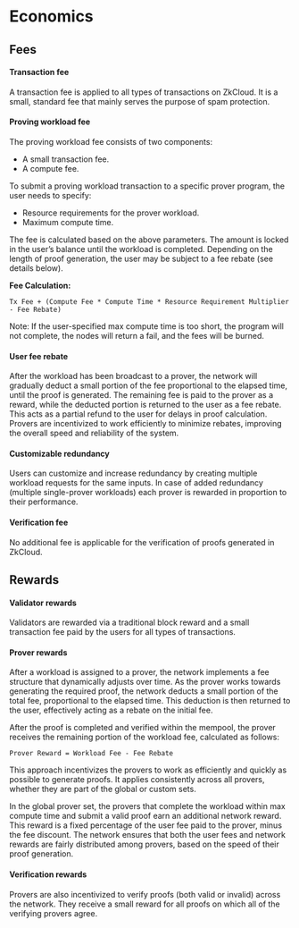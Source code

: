 # Economics

## **Fees**&#x20;

#### **Transaction fee**

A transaction fee is applied to all types of transactions on ZkCloud. It is a small, standard fee that mainly serves the purpose of spam protection.

#### **Proving workload fee**

The proving workload fee consists of two components:&#x20;

* A small transaction fee.
* A compute fee.&#x20;

To submit a proving workload transaction to a specific prover program, the user needs to specify:

* Resource requirements for the prover workload.
* Maximum compute time.

The fee is calculated based on the above parameters. The amount is locked in the user’s balance until the workload is completed. Depending on the length of proof generation, the user may be subject to a fee rebate (see details below).

**Fee Calculation:**&#x20;

```
Tx Fee + (Compute Fee * Compute Time * Resource Requirement Multiplier - Fee Rebate)
```

Note: If the user-specified max compute time is too short, the program will not complete, the nodes will return a fail, and the fees will be burned.

#### **User fee rebate**

After the workload has been broadcast to a prover, the network will gradually deduct a small portion of the fee proportional to the elapsed time, until the proof is generated. The remaining fee is paid to the prover as a reward, while the deducted portion is returned to the user as a fee rebate. This acts as a partial refund to the user for delays in proof calculation. Provers are incentivized to work efficiently to minimize rebates, improving the overall speed and reliability of the system.&#x20;

#### **Customizable redundancy**

Users can customize and increase redundancy by creating multiple workload requests for the same inputs. In case of added redundancy (multiple single-prover workloads) each prover is rewarded in proportion to their performance.

#### **Verification fee**

No additional fee is applicable for the verification of proofs generated in ZkCloud.

## Rewards

#### **Validator rewards**

Validators are rewarded via a traditional block reward and a small transaction fee paid by the users for all types of transactions.

#### **Prover rewards**

After a workload is assigned to a prover, the network implements a fee structure that dynamically adjusts over time. As the prover works towards generating the required proof, the network deducts a small portion of the total fee, proportional to the elapsed time. This deduction is then returned to the user, effectively acting as a rebate on the initial fee.

After the proof is completed and verified within the mempool, the prover receives the remaining portion of the workload fee, calculated as follows:

```
Prover Reward = Workload Fee - Fee Rebate
```

This approach incentivizes the provers to work as efficiently and quickly as possible to generate proofs. It applies consistently across all provers, whether they are part of the global or custom sets.

In the global prover set, the provers that complete the workload within max compute time and submit a valid proof earn an additional network reward. This reward is a fixed percentage of the user fee paid to the prover, minus the fee discount. The network ensures that both the user fees and network rewards are fairly distributed among provers, based on the speed of their proof generation.

#### **Verification rewards**

Provers are also incentivized to verify proofs (both valid or invalid) across the network. They receive a small reward for all proofs on which all of the verifying provers agree.



